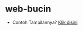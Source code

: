 # web-bucin


* Contoh Tampilannya? <a href="//jauhariq.github.io/web-bucin.github.io/">Klik disini</a>
